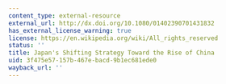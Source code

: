 ```yaml
---
content_type: external-resource
external_url: http://dx.doi.org/10.1080/01402390701431832
has_external_license_warning: true
license: https://en.wikipedia.org/wiki/All_rights_reserved
status: ''
title: Japan's Shifting Strategy Toward the Rise of China
uid: 3f475e57-157b-467e-bacd-9b1ec681ede0
wayback_url: ''
---
```

